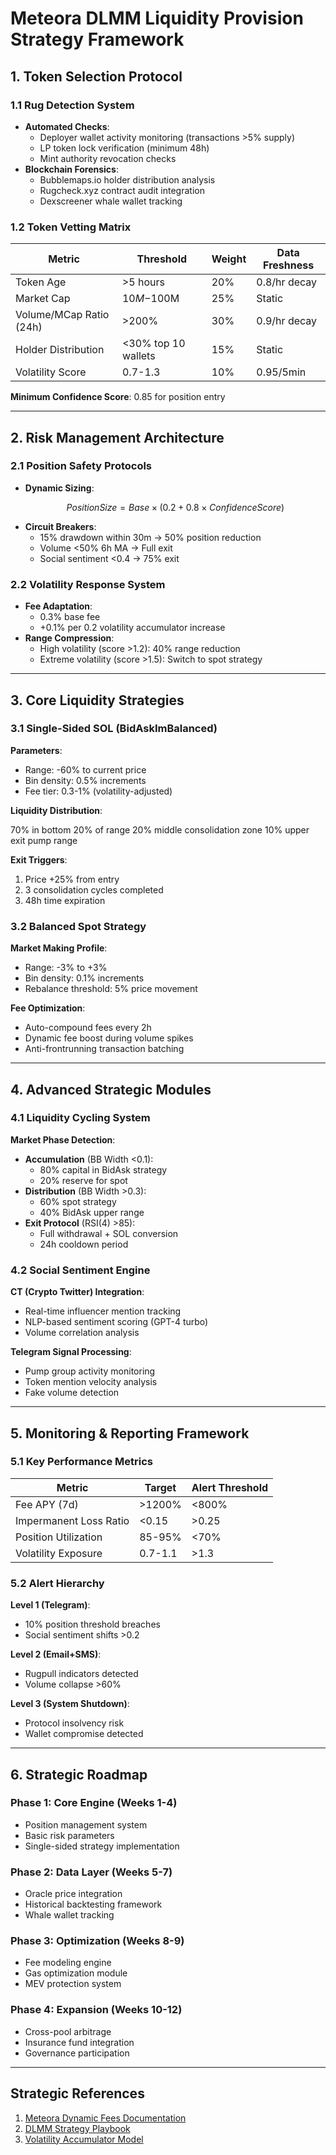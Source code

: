 # Meteora DLMM Liquidity Provision Strategy Framework

## 1. Token Selection Protocol
### 1.1 Rug Detection System
- **Automated Checks**:
  - Deployer wallet activity monitoring (transactions >5% supply)
  - LP token lock verification (minimum 48h)
  - Mint authority revocation checks
- **Blockchain Forensics**:
  - Bubblemaps.io holder distribution analysis
  - Rugcheck.xyz contract audit integration
  - Dexscreener whale wallet tracking

### 1.2 Token Vetting Matrix
| Metric                  | Threshold              | Weight | Data Freshness |
|-------------------------|------------------------|--------|----------------|
| Token Age               | >5 hours              | 20%    | 0.8/hr decay   |
| Market Cap              | $10M-$100M            | 25%    | Static         |
| Volume/MCap Ratio (24h)| >200%                 | 30%    | 0.9/hr decay   |
| Holder Distribution     | <30% top 10 wallets   | 15%    | Static         |
| Volatility Score        | 0.7-1.3               | 10%    | 0.95/5min      |

**Minimum Confidence Score**: 0.85 for position entry

---

## 2. Risk Management Architecture
### 2.1 Position Safety Protocols
- **Dynamic Sizing**:
  ```math
  Position Size = Base × (0.2 + 0.8 × ConfidenceScore)
  ```
- **Circuit Breakers**:
  - 15% drawdown within 30m → 50% position reduction
  - Volume <50% 6h MA → Full exit
  - Social sentiment <0.4 → 75% exit

### 2.2 Volatility Response System
- **Fee Adaptation**:
  - 0.3% base fee
  - +0.1% per 0.2 volatility accumulator increase
- **Range Compression**:
  - High volatility (score >1.2): 40% range reduction
  - Extreme volatility (score >1.5): Switch to spot strategy

---

## 3. Core Liquidity Strategies
### 3.1 Single-Sided SOL (BidAskImBalanced)
**Parameters**:
- Range: -60% to current price
- Bin density: 0.5% increments
- Fee tier: 0.3-1% (volatility-adjusted)

**Liquidity Distribution**:

70% in bottom 20% of range
20% middle consolidation zone
10% upper exit pump range

**Exit Triggers**:
1. Price +25% from entry
2. 3 consolidation cycles completed
3. 48h time expiration

### 3.2 Balanced Spot Strategy
**Market Making Profile**:
- Range: -3% to +3%
- Bin density: 0.1% increments
- Rebalance threshold: 5% price movement

**Fee Optimization**:
- Auto-compound fees every 2h
- Dynamic fee boost during volume spikes
- Anti-frontrunning transaction batching

---

## 4. Advanced Strategic Modules
### 4.1 Liquidity Cycling System
**Market Phase Detection**:
- **Accumulation** (BB Width <0.1):
  - 80% capital in BidAsk strategy
  - 20% reserve for spot
- **Distribution** (BB Width >0.3):
  - 60% spot strategy
  - 40% BidAsk upper range
- **Exit Protocol** (RSI(4) >85):
  - Full withdrawal + SOL conversion
  - 24h cooldown period

### 4.2 Social Sentiment Engine
**CT (Crypto Twitter) Integration**:
- Real-time influencer mention tracking
- NLP-based sentiment scoring (GPT-4 turbo)
- Volume correlation analysis

**Telegram Signal Processing**:
- Pump group activity monitoring
- Token mention velocity analysis
- Fake volume detection

---

## 5. Monitoring & Reporting Framework
### 5.1 Key Performance Metrics
| Metric                  | Target                  | Alert Threshold       |
|-------------------------|-------------------------|-----------------------|
| Fee APY (7d)            | >1200%                 | <800%                 |
| Impermanent Loss Ratio  | <0.15                  | >0.25                 |
| Position Utilization     | 85-95%                 | <70%                  |
| Volatility Exposure      | 0.7-1.1                | >1.3                  |

### 5.2 Alert Hierarchy
**Level 1 (Telegram)**: 
- 10% position threshold breaches
- Social sentiment shifts >0.2

**Level 2 (Email+SMS)**:
- Rugpull indicators detected
- Volume collapse >60%

**Level 3 (System Shutdown)**:
- Protocol insolvency risk
- Wallet compromise detected

---

## 6. Strategic Roadmap
### Phase 1: Core Engine (Weeks 1-4)
- Position management system
- Basic risk parameters
- Single-sided strategy implementation

### Phase 2: Data Layer (Weeks 5-7)
- Oracle price integration
- Historical backtesting framework
- Whale wallet tracking

### Phase 3: Optimization (Weeks 8-9)
- Fee modeling engine
- Gas optimization module
- MEV protection system

### Phase 4: Expansion (Weeks 10-12)
- Cross-pool arbitrage
- Insurance fund integration
- Governance participation

---

## Strategic References
1. [Meteora Dynamic Fees Documentation](https://docs.meteora.ag/dlmm/dynamic-fees)
2. [DLMM Strategy Playbook](https://thewise.trade/dlmm-guide-multidays)
3. [Volatility Accumulator Model](https://docs.meteora.ag/dlmm/strategies-and-use-cases)

